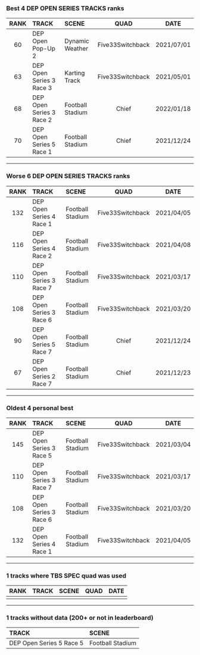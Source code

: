 ### Best 4 DEP OPEN SERIES TRACKS ranks
|RANK|TRACK|SCENE|QUAD|DATE|
|:---:|:---|:---|:---:|:---:|
|60|DEP Open Pop-Up 2|Dynamic Weather|Five33Switchback|2021/07/01|
|63|DEP Open Series 3 Race 3|Karting Track|Five33Switchback|2021/05/01|
|68|DEP Open Series 3 Race 2|Football Stadium|Chief|2022/01/18|
|70|DEP Open Series 5 Race 1|Football Stadium|Chief|2021/12/24|
---
### Worse 6 DEP OPEN SERIES TRACKS ranks
|RANK|TRACK|SCENE|QUAD|DATE|
|:---:|:---|:---|:---:|:---:|
|132|DEP Open Series 4 Race 1|Football Stadium|Five33Switchback|2021/04/05|
|116|DEP Open Series 4 Race 2|Football Stadium|Five33Switchback|2021/04/08|
|110|DEP Open Series 3 Race 7|Football Stadium|Five33Switchback|2021/03/17|
|108|DEP Open Series 3 Race 6|Football Stadium|Five33Switchback|2021/03/20|
|90|DEP Open Series 5 Race 7|Football Stadium|Chief|2021/12/24|
|67|DEP Open Series 2 Race 7|Football Stadium|Chief|2021/12/23|
---
### Oldest 4 personal best
|RANK|TRACK|SCENE|QUAD|DATE|
|:---:|:---|:---|:---:|:---:|
|145|DEP Open Series 3 Race 5|Football Stadium|Five33Switchback|2021/03/04|
|110|DEP Open Series 3 Race 7|Football Stadium|Five33Switchback|2021/03/17|
|108|DEP Open Series 3 Race 6|Football Stadium|Five33Switchback|2021/03/20|
|132|DEP Open Series 4 Race 1|Football Stadium|Five33Switchback|2021/04/05|
---
### 1 tracks where TBS SPEC quad was used
|RANK|TRACK|SCENE|QUAD|DATE|
|:---:|:---|:---|:---:|:---:|
||||||
---
### 1 tracks without data (200+ or not in leaderboard)
|TRACK|SCENE|
|:---|:---|
|DEP Open Series 5 Race 5|Football Stadium|
